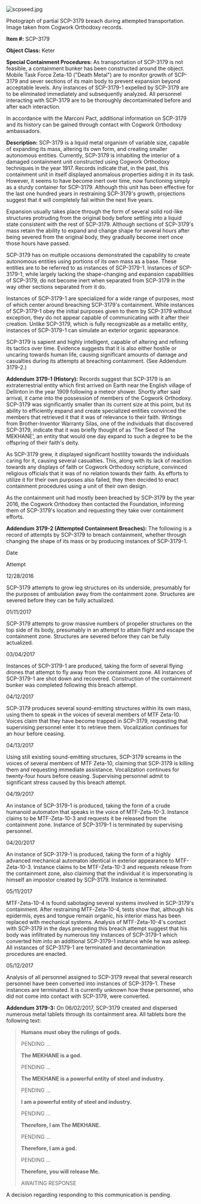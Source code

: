 ![scpseed.jpg](http://scp-wiki.wdfiles.com/local--files/scp-3179/scpseed.jpg)

Photograph of partial SCP-3179 breach during attempted transportation. Image taken from Cogwork Orthodoxy records.

**Item #:** SCP-3179

**Object Class:** Keter

**Special Containment Procedures:** As transportation of SCP-3179 is not feasible, a containment bunker has been constructed around the object. Mobile Task Force Zeta-10 ("Death Metal") are to monitor growth of SCP-3179 and sever sections of its main body to prevent expansion beyond acceptable levels. Any instances of SCP-3179-1 expelled by SCP-3179 are to be eliminated immediately and subsequently analyzed. All personnel interacting with SCP-3179 are to be thoroughly decontaminated before and after each interaction.

In accordance with the Marconi Pact, additional information on SCP-3179 and its history can be gained through contact with Cogwork Orthodoxy ambassadors.

**Description:** SCP-3179 is a liquid metal organism of variable size, capable of expanding its mass, altering its own form, and creating smaller autonomous entities. Currently, SCP-3179 is inhabiting the interior of a damaged containment unit constructed using Cogwork Orthodoxy techniques in the year 1917. Records indicate that, in the past, this containment unit in itself displayed anomalous properties aiding it in its task. However, it seems to have become inert over time, now functioning simply as a sturdy container for SCP-3179. Although this unit has been effective for the last one hundred years in restraining SCP-3179's growth, projections suggest that it will completely fail within the next five years.

Expansion usually takes place through the form of several solid rod-like structures protruding from the original body before settling into a liquid state consistent with the rest of SCP-3179. Although sections of SCP-3179's mass retain the ability to expand and change shape for several hours after being severed from the original body, they gradually become inert once those hours have passed.

SCP-3179 has on multiple occasions demonstrated the capability to create autonomous entities using portions of its own mass as a base. These entities are to be referred to as instances of SCP-3179-1. Instances of SCP-3179-1, while largely lacking the shape-changing and expansion capabilities of SCP-3179, do not become inert when separated from SCP-3179 in the way other sections separated from it do.

Instances of SCP-3179-1 are specialized for a wide range of purposes, most of which center around breaching SCP-3179's containment. While instances of SCP-3179-1 obey the initial purposes given to them by SCP-3179 without exception, they do not appear capable of communicating with it after their creation. Unlike SCP-3179, which is fully recognizable as a metallic entity, instances of SCP-3179-1 can simulate an exterior organic appearance.

SCP-3179 is sapient and highly intelligent, capable of altering and refining its tactics over time. Evidence suggests that it is also either hostile or uncaring towards human life, causing significant amounts of damage and casualties during its attempts at breaching containment. (See Addendum 3179-2.)

**Addendum 3179-1 (History):** Records suggest that SCP-3179 is an extraterrestrial entity which first arrived on Earth near the English village of Dellinton in the year 1909 following a meteor shower. Shortly after said arrival, it came into the possession of members of the Cogwork Orthodoxy. SCP-3179 was significantly smaller than its current size at this point, but its ability to efficiently expand and create specialized entities convinced the members that retrieved it that it was of relevance to their faith. Writings from Brother-Inventor Warranty Silas, one of the individuals that discovered SCP-3179, indicate that it was briefly thought of as 'The Seed of The MEKHANE', an entity that would one day expand to such a degree to be the offspring of their faith's deity.

As SCP-3179 grew, it displayed significant hostility towards the individuals caring for it, causing several casualties. This, along with its lack of reaction towards any displays of faith or Cogwork Orthodoxy scripture, convinced religious officials that it was of no relation towards their faith. As efforts to utilize it for their own purposes also failed, they then decided to enact containment procedures using a unit of their own design.

As the containment unit had mostly been breached by SCP-3179 by the year 2016, the Cogwork Orthodoxy then contacted the Foundation, informing them of SCP-3179's location and requesting they take over containment efforts.

**Addendum 3179-2 (Attempted Containment Breaches):** The following is a record of attempts by SCP-3179 to breach containment, whether through changing the shape of its mass or by producing instances of SCP-3179-1.

Date

Attempt

12/28/2016

SCP-3179 attempts to grow leg structures on its underside, presumably for the purposes of ambulation away from the containment zone. Structures are severed before they can be fully actualized.

01/11/2017

SCP-3179 attempts to grow massive numbers of propeller structures on the top side of its body, presumably in an attempt to attain flight and escape the containment zone. Structures are severed before they can be fully actualized.

03/04/2017

Instances of SCP-3179-1 are produced, taking the form of several flying drones that attempt to fly away from the containment zone. All instances of SCP-3179-1 are shot down and recovered. Construction of the containment bunker was completed following this breach attempt.

04/12/2017

SCP-3179 produces several sound-emitting structures within its own mass, using them to speak in the voices of several members of MTF Zeta-10. Voices claim that they have become trapped in SCP-3179, requesting that supervising personnel enter it to retrieve them. Vocalization continues for an hour before ceasing.

04/13/2017

Using still existing sound-emitting structures, SCP-3179 screams in the voices of several members of MTF Zeta-10, claiming that SCP-3179 is killing them and requesting immediate assistance. Vocalization continues for twenty-four hours before ceasing. Supervising personnel admit to significant stress caused by this breach attempt.

04/19/2017

An instance of SCP-3179-1 is produced, taking the form of a crude humanoid automaton that speaks in the voice of MTF-Zeta-10-3. Instance claims to be MTF-Zeta-10-3 and requests it be released from the containment zone. Instance of SCP-3179-1 is terminated by supervising personnel.

04/20/2017

An instance of SCP-3179-1 is produced, taking the form of a highly advanced mechanical automaton identical in exterior appearance to MTF-Zeta-10-3. Instance claims to be MTF-Zeta-10-3 and requests release from the containment zone, also claiming that the individual it is impersonating is himself an impostor created by SCP-3179. Instance is terminated.

05/11/2017

MTF-Zeta-10-4 is found sabotaging several systems involved in SCP-3179's containment. After restraining MTF-Zeta-10-4, tests show that, although his epidermis, eyes and tongue remain organic, his interior mass has been replaced with mechanical systems. Analysis of MTF-Zeta-10-4's contact with SCP-3179 in the days preceding this breach attempt suggest that his body was infiltrated by numerous tiny instances of SCP-3179-1 which converted him into an additional SCP-3179-1 instance while he was asleep. All instances of SCP-3179-1 are terminated and decontamination procedures are enacted.

05/12/2017

Analysis of all personnel assigned to SCP-3179 reveal that several research personnel have been converted into instances of SCP-3179-1. These instances are terminated. It is currently unknown how these personnel, who did not come into contact with SCP-3179, were converted.

**Addendum 3179-3:** On 06/02/2017, SCP-3179 created and dispersed numerous metal tablets through its containment area. All tablets bore the following text:

> **Humans must obey the rulings of gods.**
> 
> PENDING …
> 
> **The MEKHANE is a god.**
> 
> PENDING …
> 
> **The MEKHANE is a powerful entity of steel and industry.**
> 
> PENDING …
> 
> **I am a powerful entity of steel and industry.**
> 
> PENDING …
> 
> **Therefore, I am The MEKHANE.**
> 
> PENDING …
> 
> **Therefore, I am a god.**
> 
> PENDING …
> 
> **Therefore, you will release Me.**
> 
> AWAITING RESPONSE

A decision regarding responding to this communication is pending.